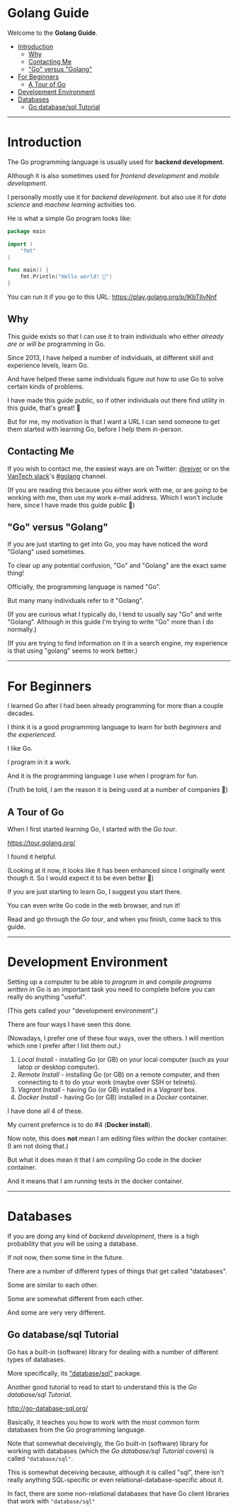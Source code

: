 # Golang Guide

Welcome to the **Golang Guide**.

* [Introduction](#introduction)
  * [Why](#why)
  * [Contacting Me](#contacting-me)
  * ["Go" versus "Golang"](#go-versus-golang)
* [For Beginners](#for-beginners)
  * [A Tour of Go](#a-tour-of-go)
* [Development Environment](#development-environment)
* [Databases](#databases)
  * [Go database/sql Tutorial](#go-databasesql-tutorial)

---------------------------------------

# Introduction

The Go programming language is usually used for **backend development**.

Although it is also sometimes used for _frontend development_ and _mobile development_.

I personally mostly use it for _backend development_. but also use it
for _data science_ and _machine learning_ activities too.

He is what a simple Go program looks like:

```go
package main

import (
	"fmt"
)

func main() {
	fmt.Println("Hello world! 🙂")
}
```

You can run it if you go to this URL:
https://play.golang.org/p/lKbTIlvNnf

## Why

This guide exists so that I can use it to train individuals
who either _already are_ or _will be_ programming in Go.

Since 2013, I have helped a number of individuals, at different
skill and experience levels, learn Go.

And have helped these same individuals figure out how to use Go
to solve certain kinds of problems.

I have made this guide public, so if other individuals out there
find utility in this guide, that's great! 🙂

But for me, my motivation is that I want a URL I can send someone to
get them started with learning Go, before I help them in-person.

## Contacting Me

If you wish to contact me, the easiest ways are on Twitter: [@reiver](https://twitter.com/reiver)
or on the [VanTech slack](http://vantech.herokuapp.com/)'s
[#golang](https://vantech.slack.com/messages/golang/) channel.

(If you are reading this because you either work with me, or are _going to_ be working with me,
then use my work e-mail address. Which I won't include here, since I have made this guide public 🙂)

## "Go" versus "Golang"

If you are just starting to get into Go, you may have noticed the word "Golang"
used sometimes.

To clear up any potential confusion, "Go" and "Golang" are the exact same thing!

Officially, the programming language is named "Go".

But many many individuals refer to it "Golang".

(If you are curious what I typically do, I tend to usually say "Go" and write "Golang".
Although in this guide I'm trying to write "Go" more than I do normally.)

(If you are trying to find information on it in a search engine, my experience is that using
"golang" seems to work better.)

---------------------------------------

# For Beginners

I learned Go after I had been already programming for more than a couple decades.

I think it is a good programming language to learn for both _beginners_ and _the experienced_.

I like Go.

I program in it a work.

And it is the programming language I use when I program for fun.

(Truth be told, I am the reason it is being used at a number of companies 🙂)

## A Tour of Go

When I first started learning Go, I started with the _Go tour_.

https://tour.golang.org/

I found it helpful.

(Looking at it now, it looks like it has been enhanced since I
originally went though it. So I would expect it to be even
better 🙂)

If you are just starting to learn Go, I suggest you start there.

You can even write Go code in the web browser, and run it!

Read and go through the _Go tour_, and when you finish, come back to this guide.

---------------------------------------

# Development Environment

Setting up a computer to be able to _program in_ and _compile programs written in_ Go is an important task
you need to complete before you can really do anything "useful".

(This gets called your "development environment".)

There are four ways I have seen this done.

(Nowadays, I prefer one of these four ways, over the others.
I will mention which one I prefer after I list them out.)

1. _Local Install_   - installing Go (or GB) on your local computer (such as your latop or desktop computer).
2. _Remote Install_  - installing Go (or GB) on a remote computer, and then connecting to it to do your work (maybe over SSH or telnets).
3. _Vagrant Install_ - having Go (or GB) installed in a _Vagrant_ box.
4. _Docker Install_  - having Go (or GB) installed in a _Docker_ container.

I have done all 4 of these.

My current prefernce is to do #4 (**Docker install**).

Now note, this does **not** mean I am editing files within the docker container.
(I am not doing that.)

But what it does mean it that I am _compiling_ Go code in the docker container.

And it means that I am running tests in the docker container.

---------------------------------------

# Databases

If you are doing any kind of _backend development_, there is a high probability that you will be using a database.

If not now, then some time in the future.

There are a number of different types of things that get called "databases".

Some are similar to each other.

Some are somewhat different from each other.

And some are very very different.

## Go database/sql Tutorial

Go has a built-in (software) library for dealing with a number of different types of databases.

More specifically, its ["database/sql"](https://golang.org/pkg/database/sql/) package.

Another good tutorial to read to start to understand this is the _Go database/sql Tutorial_.

http://go-database-sql.org/

Basically, it teaches you how to work with the most common form
databases from the Go programming language.

Note that somewhat deceivingly, the Go built-in (software) library
for working with databases (which the _Go database/sql Tutorial_
covers) is called `"database/sql"`.

This is somewhat deceiving because, although it is called "sql",
there isn't really anything SQL-specific or even relational-database-specific
about it.

In fact, there are some non-relational databases that have Go
client libraries that work with `"database/sql"`
